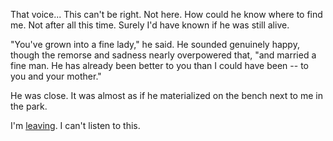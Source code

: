 That voice... This can't be right. Not here. How could he know where to find
me. Not after all this time. Surely I'd have known if he was still alive.

"You've grown into a fine lady," he said. He sounded genuinely happy, though
the remorse and sadness nearly overpowered that, "and married a fine man. He
has already been better to you than I could have been -- to you and your
mother."

He was close. It was almost as if he materialized on the bench next to me in
the park.

I'm [leaving](../wakeup.md). I can't listen to this.
